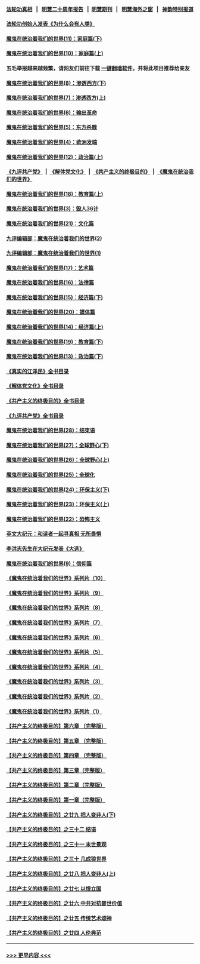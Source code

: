 #### [法轮功真相](https://github.com/gfw-breaker/truth/blob/master/README.md?t=0) &nbsp;&nbsp;|&nbsp;&nbsp; [明慧二十周年报告](https://github.com/gfw-breaker/mh-reports/blob/master/README.md?t=0) &nbsp;&nbsp;|&nbsp;&nbsp;[明慧期刊](https://github.com/gfw-breaker/mh-qikan) &nbsp;&nbsp;|&nbsp;&nbsp; [明慧海外之窗](https://github.com/gfw-breaker/mh-news/blob/master/README.md?t=0) &nbsp;&nbsp;|&nbsp;&nbsp; [神韵特别报道](https://github.com/gfw-breaker/mh-news/blob/master/shenyun.md?t=0)
#### [法轮功创始人发表《为什么会有人类》](../pages/nsc422/n13912117.md?t=04120643) 
#### [魔鬼在统治着我们的世界(11)：家庭篇(下)](../pages/nsc422/n10440961.md?t=04120643) 
#### [魔鬼在统治着我们的世界(10)：家庭篇(上)](../pages/nsc422/n10435448.md?t=04120643) 
#### 五毛举报越来越频繁，请网友们前往下载 [一键翻墙软件](https://github.com/gfw-breaker/ssr-accounts)，并将此项目推荐给亲友
#### [魔鬼在统治着我们的世界(8)：渗透西方(下)](../pages/nsc422/n10429603.md?t=04120643) 
#### [魔鬼在统治着我们的世界(7)：渗透西方(上)](../pages/nsc422/n10426013.md?t=04120643) 
#### [魔鬼在统治着我们的世界(6)：输出革命](../pages/nsc422/n10421536.md?t=04120643) 
#### [魔鬼在统治着我们的世界(5)：东方杀戮](../pages/nsc422/n10417707.md?t=04120643) 
#### [魔鬼在统治着我们的世界(4)：欧洲发端](../pages/nsc422/n10414890.md?t=04120643) 
#### [魔鬼在统治着我们的世界(12)：政治篇(上)](../pages/nsc422/n10444576.md?t=04120643) 
#### [《九评共产党》](https://github.com/begood0513/9ping.md/blob/master/README.md) &nbsp;|&nbsp; [《解体党文化》](../../../../jtdwh.md/blob/master/README.md)  &nbsp;|&nbsp; [《共产主义的终极目的》](../../../../gczydzjmd.md/blob/master/README.md) &nbsp;|&nbsp; [《魔鬼在统治我们的世界》](../../../../mgztzwmdsj.md/blob/master/README.md) 
#### [魔鬼在统治着我们的世界(18)：教育篇(上)](../pages/nsc422/n10526970.md?t=04120643) 
#### [魔鬼在统治着我们的世界(3)：毁人36计](../pages/nsc422/n10411583.md?t=04120643) 
#### [魔鬼在统治着我们的世界(21)：文化篇](../pages/nsc422/n10597706.md?t=04120643) 
#### [九评编辑部：魔鬼在统治着我们的世界(2)](../pages/nsc422/n10410036.md?t=04120643) 
#### [九评编辑部：魔鬼在统治着我们的世界(1)](../pages/nsc422/n10406825.md?t=04120643) 
#### [魔鬼在统治着我们的世界(17)：艺术篇](../pages/nsc422/n10499093.md?t=04120643) 
#### [魔鬼在统治着我们的世界(16)：法律篇](../pages/nsc422/n10485969.md?t=04120643) 
#### [魔鬼在统治着我们的世界(15)：经济篇(下)](../pages/nsc422/n10469975.md?t=04120643) 
#### [魔鬼在统治着我们的世界(20)：媒体篇](../pages/nsc422/n10586579.md?t=04120643) 
#### [魔鬼在统治着我们的世界(14)：经济篇(上)](../pages/nsc422/n10457370.md?t=04120643) 
#### [魔鬼在统治着我们的世界(19)：教育篇(下)](../pages/nsc422/n10564808.md?t=04120643) 
#### [魔鬼在统治着我们的世界(13)：政治篇(下)](../pages/nsc422/n10448270.md?t=04120643) 
#### [《真实的江泽民》全书目录](../pages/nsc422/n13721399.md?t=04120643) 
#### [《解体党文化》全书目录](../pages/nsc422/n13721157.md?t=04120643) 
#### [《共产主义的终极目的》全书目录](../pages/nsc422/n13721048.md?t=04120643) 
#### [《九评共产党》全书目录](../pages/nsc422/n13708085.md?t=04120643) 
#### [魔鬼在统治着我们的世界(28)：结束语](../pages/nsc422/n10936246.md?t=04120643) 
#### [魔鬼在统治着我们的世界(27)：全球野心(下)](../pages/nsc422/n10928319.md?t=04120643) 
#### [魔鬼在统治着我们的世界(26)：全球野心(上)](../pages/nsc422/n10900318.md?t=04120643) 
#### [魔鬼在统治着我们的世界(25)：全球化](../pages/nsc422/n10788205.md?t=04120643) 
#### [魔鬼在统治着我们的世界(24)：环保主义(下)](../pages/nsc422/n10695307.md?t=04120643) 
#### [魔鬼在统治着我们的世界(23)：环保主义(上)](../pages/nsc422/n10688613.md?t=04120643) 
#### [魔鬼在统治着我们的世界(22)：恐怖主义](../pages/nsc422/n10614727.md?t=04120643) 
#### [英文大纪元：和读者一起寻真相 无所畏惧](../pages/nsc422/n12542027.md?t=04120643) 
#### [李洪志先生在大纪元发表《大选》](../pages/nsc422/n12534746.md?t=04120643) 
#### [魔鬼在统治着我们的世界(9)：信仰篇](../pages/nsc422/n10432159.md?t=04120643) 
#### [《魔鬼在统治着我们的世界》系列片（10）](../pages/nsc422/n12292670.md?t=04120643) 
#### [《魔鬼在统治着我们的世界》系列片（9）](../pages/nsc422/n12290859.md?t=04120643) 
#### [《魔鬼在统治着我们的世界》系列片（8）](../pages/nsc422/n12287445.md?t=04120643) 
#### [《魔鬼在统治着我们的世界》系列片（7）](../pages/nsc422/n12283425.md?t=04120643) 
#### [《魔鬼在统治着我们的世界》系列片（6）](../pages/nsc422/n12282314.md?t=04120643) 
#### [《魔鬼在统治着我们的世界》系列片（5）](../pages/nsc422/n12281419.md?t=04120643) 
#### [《魔鬼在统治着我们的世界》系列片（4）](../pages/nsc422/n12274024.md?t=04120643) 
#### [《魔鬼在统治着我们的世界》系列片（3）](../pages/nsc422/n12271322.md?t=04120643) 
#### [《魔鬼在统治着我们的世界》系列片（2）](../pages/nsc422/n12269049.md?t=04120643) 
#### [《魔鬼在统治着我们的世界》系列片（1）](../pages/nsc422/n12267575.md?t=04120643) 
#### [【共产主义的终极目的】第六章 （完整版）](../pages/nsc422/n11428913.md?t=04120643) 
#### [【共产主义的终极目的】第五章 （完整版）](../pages/nsc422/n11428912.md?t=04120643) 
#### [【共产主义的终极目的】第四章 （完整版）](../pages/nsc422/n11428907.md?t=04120643) 
#### [【共产主义的终极目的】第三章（完整版）](../pages/nsc422/n11428848.md?t=04120643) 
#### [【共产主义的终极目的】第二章（完整版）](../pages/nsc422/n11428831.md?t=04120643) 
#### [【共产主义的终极目的】第一章（完整版）](../pages/nsc422/n11417651.md?t=04120643) 
#### [【共产主义的终极目的】之廿九 把人变非人(下)](../pages/nsc422/n11344140.md?t=04120643) 
#### [【共产主义的终极目的】之三十二 结语](../pages/nsc422/n11360535.md?t=04120643) 
#### [【共产主义的终极目的】之三十一 末世景观](../pages/nsc422/n11351129.md?t=04120643) 
#### [【共产主义的终极目的】之三十 几成狼世界](../pages/nsc422/n11348280.md?t=04120643) 
#### [【共产主义的终极目的】之廿八 把人变非人(上)](../pages/nsc422/n11340492.md?t=04120643) 
#### [【共产主义的终极目的】之廿七 以恨立国](../pages/nsc422/n11336944.md?t=04120643) 
#### [【共产主义的终极目的】之廿六 中共对抗普世价值](../pages/nsc422/n11324785.md?t=04120643) 
#### [【共产主义的终极目的】之廿五 传统艺术颂神](../pages/nsc422/n11296396.md?t=04120643) 
#### [【共产主义的终极目的】之廿四 人伦典范](../pages/nsc422/n11296397.md?t=04120643) 

----
#### [ >>> 更早内容 <<< ](../indexes/nsc422-earlier.md)
